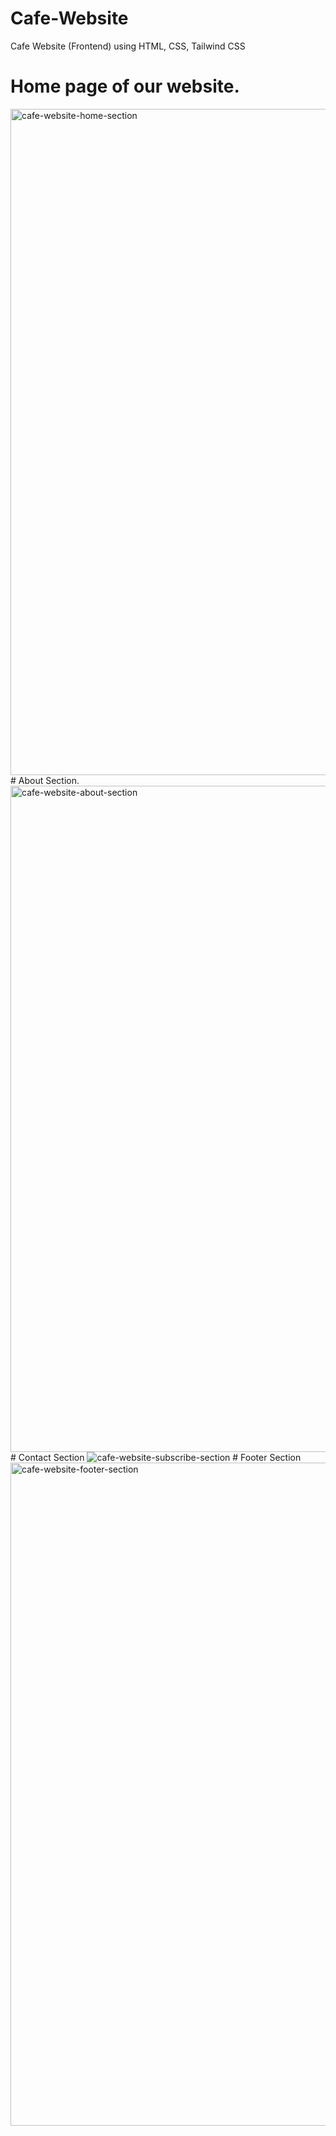# Cafe-Website
Cafe Website (Frontend) using HTML, CSS, Tailwind CSS
# Home page of our website.
<img width="1066" alt="cafe-website-home-section" src="https://github.com/Pankaj352/Cafe-Website/assets/100466858/cc69f571-d4a1-4ea9-ad73-31b26b23203a">
# About Section.
<img width="1066" alt="cafe-website-about-section" src="https://github.com/Pankaj352/Cafe-Website/assets/100466858/8956fb1f-b3f8-45c5-9083-c21ccb53474a">
# Contact Section 
<img widt="1067" alt="cafe-website-subscribe-section" src="https://github.com/Pankaj352/Cafe-Website/assets/100466858/323b2b88-9513-40ec-af07-8e8480e840f0">
# Footer Section
<img width="1061" alt="cafe-website-footer-section" src="https://github.com/Pankaj352/Cafe-Website/assets/100466858/c01027cf-3e0a-4c14-8ab7-f2ad28d3c823">
